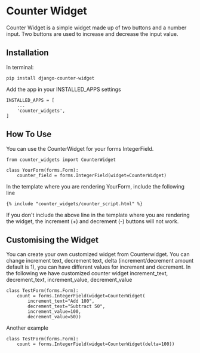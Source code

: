 # Counter Widget
Counter Widget is a simple widget made up of two buttons and a number input. Two buttons are used to increase and decrease the input value.

## Installation
In terminal:

    pip install django-counter-widget

Add the app in your INSTALLED_APPS settings

    INSTALLED_APPS = [
        ...
        'counter_widgets',
    ]

## How To Use
You can use the CounterWidget for your forms IntegerField.

    from counter_widgets import CounterWidget

    class YourForm(forms.Form):
        counter_field = forms.IntegerField(widget=CounterWidget)

In the template where you are rendering YourForm, include the following line

    {% include "counter_widgets/counter_script.html" %}

If you don't include the above line in the template where you are rendering the widget, the increment (+) and decrement (-) buttons will not work.

## Customising the Widget
You can create your own customized widget from Counterwidget. You can change increment text, decrement text, delta (increment/decrement amount default is 1), you can have different values ​​for increment and decrement.
In the following we have customized counter widget increment_text, decrement_text, increment_value, decrement_value
    
    class TestForm(forms.Form):
        count = forms.IntegerField(widget=CounterWidget(
            increment_text="Add 100",
            decrement_text="Subtract 50",
            increment_value=100,
            decrement_value=50))

Another example

    class TestForm(forms.Form):
        count = forms.IntegerField(widget=CounterWidget(delta=100))
